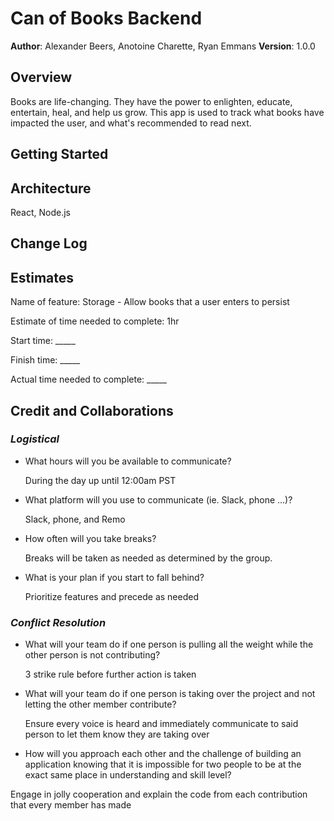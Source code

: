 # Can of Books Backend

**Author**: Alexander Beers, Anotoine Charette, Ryan Emmans
**Version**: 1.0.0

## Overview
Books are life-changing. They have the power to enlighten, educate, entertain, heal, and help us grow. This app is used to track what books have impacted the user, and what's recommended to read next.

## Getting Started
<!-- What are the steps that a user must take in order to build this app on their own machine and get it running? -->

## Architecture
React, Node.js

## Change Log
<!-- Use this area to document the iterative changes made to your application as each feature is successfully implemented. Use time stamps. Here's an example:

01-01-2001 4:59pm - Application now has a fully-functional express server, with a GET route for the location resource. -->

## Estimates

Name of feature: Storage - Allow books that a user enters to persist

Estimate of time needed to complete: 1hr

Start time: _____

Finish time: _____

Actual time needed to complete: _____

## Credit and Collaborations

### *Logistical*

* What hours will you be available to communicate?

  During the day up until 12:00am PST

* What platform will you use to communicate (ie. Slack, phone …)?

  Slack, phone, and Remo

* How often will you take breaks?

  Breaks will be taken as needed as determined by the group.

* What is your plan if you start to fall behind?

  Prioritize features and precede as needed

### *Conflict Resolution*

* What will your team do if one person is pulling all the weight while the other person is not contributing?

  3 strike rule before further action is taken

* What will your team do if one person is taking over the project and not letting the other member contribute?

  Ensure every voice is heard and immediately communicate to said person to let them know they are taking over

* How will you approach each other and the challenge of building an application knowing that it is impossible for two people to be at the exact same place in understanding and skill level?

 Engage in jolly cooperation and explain the code from each contribution that every member has made

  
